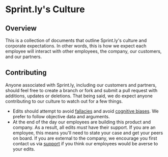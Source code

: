 # Sprint.ly's Culture

## Overview

This is a collection of documents that outline Sprint.ly's culture and corporate expectations. In other words, this is how we expect each employee will interact with other employees, the company, our customers, and our partners.

## Contributing

Anyone associated with Sprint.ly, including our customers and partners, should feel free to create a branch or fork and submit a pull request with additions, updates or deletions. That being said, we do expect anyone contributing to our culture to watch out for a few things.

 * Edits should attempt to avoid [fallacies](http://en.wikipedia.org/wiki/List_of_fallacies) and avoid [cognitive biases](http://en.wikipedia.org/wiki/List_of_cognitive_biases). We prefer to follow objective data and arguments.
 * At the end of the day our employees are building this product and company. As a result, all edits *must* have their support. If you are an employee, this means you'll need to state your case and get your peers on board. If you are external to the company, we encourage you first contact us via [support](https://sprint.ly/docs) if you think our employees would be averse to your edits.
